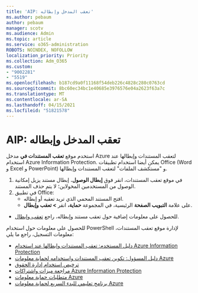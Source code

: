 ```yaml
---
title: 'AIP: تعقب المدخل وإبطاله'
ms.author: pebaum
author: pebaum
manager: scotv
ms.audience: Admin
ms.topic: article
ms.service: o365-administration
ROBOTS: NOINDEX, NOFOLLOW
localization_priority: Priority
ms.collection: Adm_O365
ms.custom:
- "9002281"
- "5519"
ms.openlocfilehash: b187cd9a0f11168f54deb226c4828c280c0763cd
ms.sourcegitcommit: 8bc60ec34bc1e40685e3976576e04a2623f63a7c
ms.translationtype: MT
ms.contentlocale: ar-SA
ms.lasthandoff: 04/15/2021
ms.locfileid: "51821578"
---
```

# <a name="aip-track-and-revoke-portal"></a>AIP: تعقب المدخل وإبطاله

استخدم موقع **تعقب المستندات في** مدخل Azure لتعقب المستندات وإبطالها عند استخدام Azure Information Protection. يمكن أيضا استخدام تطبيقات Office (Word و Excel و PowerPoint) و "مستكشف الملفات" لتعقب المستندات وإبطالها.

1. في موقع تعقب المستندات، انقر فوق **إبطال الوصول.** إبطال مستند يزيل إمكانية الوصول من المستخدمين المخولاين؛ لا يتم حذف المستند.
2. في تطبيق Office:
    - افتح المستند المحمي الذي تريد تعقبه أو إبطاله.
    - على علامة **التبويب الصفحة** الرئيسية، في المجموعة **حماية،** انقر **> تعقب وإبطال**.

- للحصول على معلومات إضافية حول تعقب مستند وإبطاله، راجع [تعقب وإبطال](https://docs.microsoft.com/azure/information-protection/rms-client/client-track-revoke).

للحصول على معلومات حول استخدام PowerShell لإدارة موقع تعقب المستندات، معلومات التسجيل، راجع ما يلي:
- [دليل المستخدم: تعقب المستندات وإبطالها عند استخدام Azure Information Protection](https://docs.microsoft.com/azure/information-protection/rms-client/client-track-revoke)
- [دليل المسؤول: تكوين تعقب المستندات واستخدامه لحماية معلومات Azure](https://docs.microsoft.com/azure/information-protection/rms-client/client-admin-guide-document-tracking)
- [ترخيص استخدام إدارة الحقوق](https://docs.microsoft.com/azure/information-protection/configure-usage-rights#rights-management-use-license)
- [مراجعة ميزات واشتراكات Azure Information Protection](https://azure.microsoft.com/pricing/details/information-protection)
- [متطلبات حماية معلومات Azure](https://docs.microsoft.com/azure/information-protection/get-started/requirements)
- [برنامج تعليمي للبدء السريع لحماية معلومات Azure](https://docs.microsoft.com/azure/information-protection/get-started/infoprotect-quick-start-tutorial)
